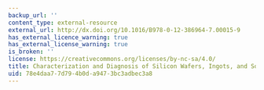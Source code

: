 ```yaml
---
backup_url: ''
content_type: external-resource
external_url: http://dx.doi.org/10.1016/B978-0-12-386964-7.00015-9
has_external_licence_warning: true
has_external_license_warning: true
is_broken: ''
license: https://creativecommons.org/licenses/by-nc-sa/4.0/
title: Characterization and Diagnosis of Silicon Wafers, Ingots, and Solar Cells
uid: 78e4daa7-7d79-4b0d-a947-3bc3adbec3a8
---
```

